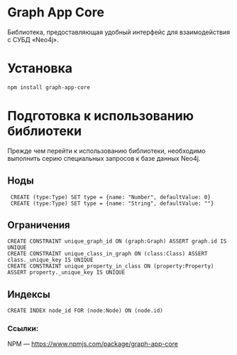 # Graph App Core

Библиотека, предоставляющая удобный интерфейс для взаимодействия с СУБД «Neo4j».

# Установка
```bash
npm install graph-app-core
```

# Подготовка к использованию библиотеки
Прежде чем перейти к использованию библиотеки, необходимо выполнить серию специальных запросов к базе данных Neo4j.
## Ноды
```cypher
 CREATE (type:Type) SET type = {name: "Number", defaultValue: 0}
 CREATE (type:Type) SET type = {name: "String", defaultValue: ""}
```
## Ограничения
```cypher
CREATE CONSTRAINT unique_graph_id ON (graph:Graph) ASSERT graph.id IS UNIQUE
CREATE CONSTRAINT unique_class_in_graph ON (class:Class) ASSERT class._unique_key IS UNIQUE
CREATE CONSTRAINT unique_property_in_class ON (property:Property) ASSERT property._unique_key IS UNIQUE
```
## Индексы
```cypher
CREATE INDEX node_id FOR (node:Node) ON (node.id) 
```

### Ссылки:  
NPM — https://www.npmjs.com/package/graph-app-core
